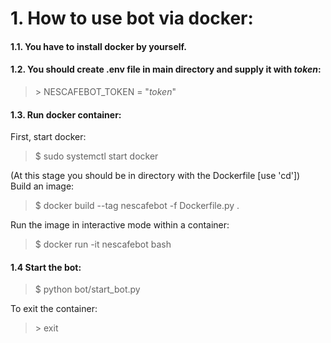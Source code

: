 # 1. How to use bot via docker:

#### 1.1. You have to install docker by yourself.
#### 1.2. You should create .env file in main directory and supply it with _token_:
> \> NESCAFEBOT_TOKEN = "_token_"

#### 1.3. Run docker container:
First, start docker:
> \$ sudo systemctl start docker

(At this stage you should be in directory with the Dockerfile [use 'cd'])   
Build an image:
> \$ docker build --tag nescafebot -f Dockerfile.py .

Run the image in interactive mode within a container:
> \$ docker run -it nescafebot bash

#### 1.4 Start the bot:
> \$ python bot/start_bot.py

To exit the container:
> \> exit